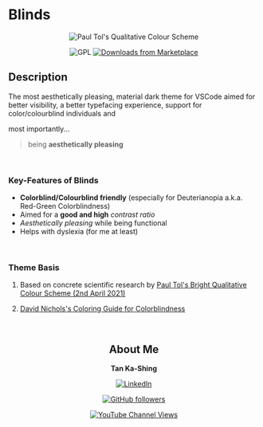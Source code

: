 # Blinds

<div style="text-align: center">
<p align="center">

![Paul Tol's Qualitative Colour Scheme](https://personal.sron.nl/~pault/images/scheme_bright.png)

![GPL](https://img.shields.io/github/license/orbulant/blinds-theme?style=for-the-badge) <a href="https://marketplace.visualstudio.com/items?itemName=tankashing.blinds-theme"> ![Downloads from Marketplace](https://img.shields.io/visual-studio-marketplace/d/tankashing.blinds-theme?color=%2344FFC3&style=for-the-badge) </a>

</p>
</div>

## Description

The most aesthetically pleasing, material dark theme for VSCode aimed for better visibility, a better typefacing experience, support for color/colourblind individuals and

most importantly...

> being **aesthetically pleasing**

</br>

### Key-Features of Blinds

- **Colorblind/Colourblind friendly** (especially for Deuterianopia a.k.a. Red-Green Colorblindness)
- Aimed for a **good and high** _contrast ratio_
- _Aesthetically pleasing_ while being functional
- Helps with dyslexia (for me at least)

</br>

### Theme Basis

1. Based on concrete scientific research by [Paul Tol's Bright Qualitative Colour Scheme (2nd April 2021)](https://personal.sron.nl/~pault/#fig:scheme_bright)

2. [David Nichols's Coloring Guide for Colorblindness](https://davidmathlogic.com/colorblind/#%23332288-%23117733-%2344AA99-%2388CCEE-%23DDCC77-%23CC6677-%23AA4499-%23882255)

</br>

<div style="text-align: center">
<p align="center">

## About Me

**Tan Ka-Shing**

<a href="https://www.linkedin.com/in/tankashing/">

![LinkedIn](https://img.shields.io/badge/LinkedIn-Profile-blue?logo=linkedin&style=for-the-badge)

</a>

<a href="https://github.com/orbulant">

![GitHub followers](https://img.shields.io/github/followers/orbulant?label=GitHub&logo=GitHub&style=for-the-badge)

</a>

<a href="https://www.youtube.com/channel/UCgNuAdhsibJ5PXng1_93Nng">

![YouTube Channel Views](https://img.shields.io/youtube/channel/views/UCgNuAdhsibJ5PXng1_93Nng?label=YouTube&logo=YouTube&style=for-the-badge)

</a>

</p>
</div>
